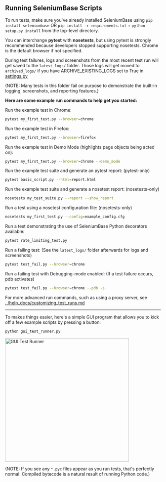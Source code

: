 ## Running SeleniumBase Scripts

To run tests, make sure you've already installed SeleniumBase using ``pip install seleniumbase`` OR ``pip install -r requirements.txt`` + ``python setup.py install`` from the top-level directory.

You can interchange **pytest** with **nosetests**, but using pytest is strongly recommended because developers stopped supporting nosetests. Chrome is the default browser if not specified.

During test failures, logs and screenshots from the most recent test run will get saved to the ``latest_logs/`` folder. Those logs will get moved to ``archived_logs/`` if you have ARCHIVE_EXISTING_LOGS set to True in [settings.py](https://github.com/seleniumbase/SeleniumBase/blob/master/seleniumbase/config/settings.py)

(NOTE: Many tests in this folder fail on purpose to demonstrate the built-in logging, screenshots, and reporting features.)

**Here are some example run commands to help get you started:**

Run the example test in Chrome:
```bash
pytest my_first_test.py --browser=chrome
```

Run the example test in Firefox:
```bash
pytest my_first_test.py --browser=firefox
```

Run the example test in Demo Mode (highlights page objects being acted on):
```bash
pytest my_first_test.py --browser=chrome --demo_mode
```

Run the example test suite and generate an pytest report: (pytest-only)
```bash
pytest basic_script.py --html=report.html
```

Run the example test suite and generate a nosetest report: (nosetests-only)
```bash
nosetests my_test_suite.py --report --show_report
```

Run a test using a nosetest configuration file: (nosetests-only)
```bash
nosetests my_first_test.py --config=example_config.cfg
```

Run a test demonstrating the use of SeleniumBase Python decorators available:
```bash
pytest rate_limiting_test.py
```

Run a failing test: (See the ``latest_logs/`` folder afterwards for logs and screenshots)
```bash
pytest test_fail.py --browser=chrome
```

Run a failing test with Debugging-mode enabled: (If a test failure occurs, pdb activates)
```bash
pytest test_fail.py --browser=chrome --pdb -s
```

For more advanced run commands, such as using a proxy server,  see [../help_docs/customizing_test_runs.md](https://github.com/seleniumbase/SeleniumBase/blob/master/help_docs/customizing_test_runs.md)

--------

To makes things easier, here's a simple GUI program that allows you to kick off a few example scripts by pressing a button:

```bash
python gui_test_runner.py
```

<img src="https://cdn2.hubspot.net/hubfs/100006/images/The_GUI_Runner.png" title="GUI Test Runner" height="400">

(NOTE: If you see any ``*.pyc`` files appear as you run tests, that's perfectly normal. Compiled bytecode is a natural result of running Python code.)

